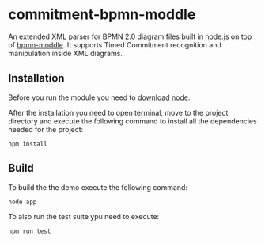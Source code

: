 # commitment-bpmn-moddle
An extended XML parser for BPMN 2.0 diagram files built in node.js on top of [bpmn-moddle](https://www.npmjs.org/package/bpmn-moddle). It supports Timed Commitment recognition and manipulation inside XML diagrams.

## Installation
Before you run the module you need to [download node](https://nodejs.org/it/).

After the installation you need to open terminal, move to the project directory and execute the following command to install all the dependencies needed for the project:

```
npm install
```

## Build
To build the the demo execute the following command:

```
node app
```

To also run the test suite ypu need to execute:

```
npm run test
```
